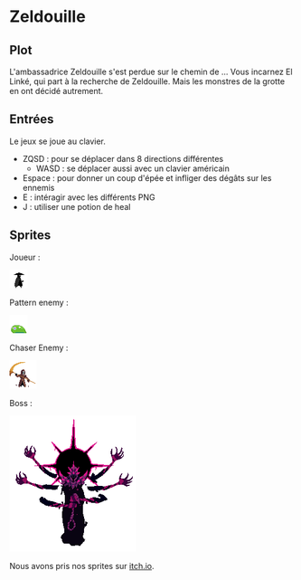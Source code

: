 # Zeldouille

## Plot

L'ambassadrice Zeldouille s'est perdue sur le chemin de ... Vous incarnez El Linké, qui part à la recherche de Zeldouille. Mais les monstres de la grotte en ont décidé autrement.

## Entrées
Le jeux se joue au clavier.
* ZQSD : pour se déplacer dans 8 directions différentes
	* WASD : se déplacer aussi avec un clavier américain
* Espace : pour donner un coup d'épée et infliger des dégâts sur les ennemis
* E : intéragir avec les différents PNG
* J : utiliser une potion de heal

## Sprites
Joueur :

 ![Sprite du joueur](Projet%20Zelda-Like%202D/assets/player/player_for_md.png)

Pattern enemy :

 ![Sprite du pattern enemy](Projet%20Zelda-Like%202D/assets/enemy/slime/slime_for_md.png)

Chaser Enemy :

 ![Sprite du chaser enemy](Projet%20Zelda-Like%202D/assets/enemy/necro/necro_for_md.png)

Boss :

 ![Sprite du boss](Projet%20Zelda-Like%202D/assets/enemy/boss/boss_for_md.png)

Nous avons pris nos sprites sur [itch.io](https://itch.io/).
